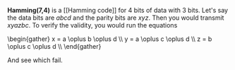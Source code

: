 **Hamming(7,4)** is a [[Hamming code]] for 4 bits of data with 3 bits. Let's say the data bits are $abcd$ and the parity bits are $xyz$. Then you would transmit $xyazbc$. To verify the validity, you would run the equations

\begin{gather}
x = a \oplus b \oplus d \\\\
y = a \oplus c \oplus d \\\\
z = b \oplus c \oplus d \\\\
\end{gather}

And see which fail. 